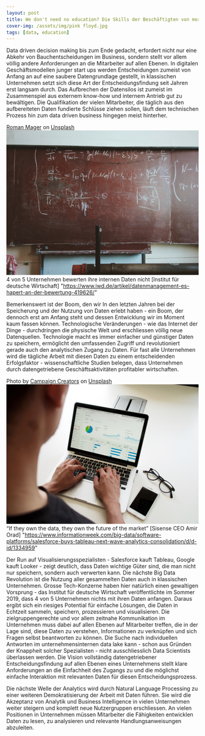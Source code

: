 ```yaml
---
layout: post
title: We don't need no education? Die Skills der Beschäftigten von morgen 
cover-img: /assets/img/pink floyd.jpg
tags: [data, education]
---
```


Data driven decision making bis zum Ende gedacht, erfordert nicht nur eine Abkehr von Bauchentscheidungen im Business, sondern stellt vor allem völlig andere Anforderungen an die Mitarbeiter auf allen Ebenen. In digitalen Geschäftsmodellen junger start ups werden Entscheidungen zumeist von Anfang an auf eine saubere Datengrundlage gestellt, in klassischen Unternehmen setzt sich diese Art der Entscheidungsfindung seit Jahren erst langsam durch. Das Aufbrechen der Datensilos ist zumeist im Zusammenspiel aus externem know-how und internem Antrieb gut zu bewältigen. Die Qualifikation der vielen Mitarbeiter, die täglich aus den aufbereiteten Daten fundierte Schlüsse ziehen sollen, läuft dem technischen Prozess hin zum data driven business hingegen meist hinterher. 

<span><a href="https://unsplash.com/@roman_lazygeek?utm_source=unsplash&amp;utm_medium=referral&amp;utm_content=creditCopyText">Roman Mager</a> on <a href="https://unsplash.com/s/photos/education-clone?utm_source=unsplash&amp;utm_medium=referral&amp;utm_content=creditCopyText">Unsplash</a></span> ![Board](/assets/img/boards.jpg)
4 von 5 Unternehmen bewerten ihre internen Daten nicht [Institut für deutsche Wirtschaft] "https://www.iwd.de/artikel/datenmanagement-es-hapert-an-der-bewertung-419626/"

Bemerkenswert ist der Boom, den wir In den letzten Jahren bei der Speicherung und der Nutzung von Daten erlebt haben - ein Boom, der dennoch erst am Anfang steht und dessen Entwicklung wir im Moment kaum fassen können. Technologische Veränderungen - wie das Internet der Dinge - durchdringen die physische Welt und erschliessen völlig neue Datenquellen. Technologie macht es immer einfacher und günstiger Daten zu speichern, ermöglicht den umfassenden Zugriff und revolutioniert gerade auch den analytischen Zugang zu Daten. Für fast alle Unternehmen wird die tägliche Arbeit mit diesen Daten zu einem entscheidenden Erfolgsfaktor - wissenschaftliche Studien belegen, dass Unternehmen durch datengetriebene Geschäftsaktivitäten profitabler wirtschaften.

<span>Photo by <a href="https://unsplash.com/@campaign_creators?utm_source=unsplash&amp;utm_medium=referral&amp;utm_content=creditCopyText">Campaign Creators</a> on <a href="https://unsplash.com/s/photos/graph-chart?utm_source=unsplash&amp;utm_medium=referral&amp;utm_content=creditCopyText">Unsplash</a></span>![Success](/assets/img/successs.jpg)
“If they own the data, they own the future of the market” [Sisense CEO Amir Orad] "https://www.informationweek.com/big-data/software-platforms/salesforce-buys-tableau-next-wave-analytics-consolidation/d/d-id/1334959"

Der Run auf Visualisierungsspezialisten - Salesforce kauft Tableau, Google kauft Looker - zeigt deutlich, dass Daten wichtige Güter sind, die man nicht nur speichern, sondern auch verwerten kann. Die nächste Big Data Revolution ist die Nutzung aller gesammelten Daten auch in klassischen Unternehmen. Grosse Tech-Konzerne haben hier natürlich einen gewaltigen Vorsprung - das Institut für deutsche Wirtschaft veröffentlichte im Sommer 2019, dass 4 von 5 Unternehmen nichts mit ihren Daten anfangen. Daraus ergibt sich ein riesiges Potential für einfache Lösungen, die Daten in Echtzeit sammeln, speichern, prozessieren und visualisieren. Die zielgruppengerechte und vor allem zeitnahe Kommunikation im Unternehmen muss dabei auf allen Ebenen auf Mitarbeiter treffen, die in der Lage sind, diese Daten zu verstehen, Informationen zu verknüpfen und sich Fragen selbst beantworten zu können. Die Suche nach individuellen Antworten im unternehmensinternen data lake kann - schon aus Gründen der Knappheit solcher Spezialisten - nicht ausschliesslich Data Scientists überlassen werden. Die Vision vollständig datengetriebener Entscheidungsfindung auf allen Ebenen eines Unternehmens stellt klare Anforderungen an die Einfachheit des Zugangs zu und die möglichst einfache Interaktion mit relevanten Daten für diesen Entscheidungsprozess. 

Die nächste Welle der Analytics wird durch Natural Language Processing zu einer weiteren Demokratisierung der Arbeit mit Daten führen. Sie wird die Akzeptanz von Analytik und Business Intelligence in vielen Unternehmen weiter steigern und komplett neue Nutzergruppen erschliessen. An vielen Positionen in Unternehmen müssen Mitarbeiter die Fähigkeiten entwicklen Daten zu lesen, zu analysieren und relevante Handlungsanweisungen abzuleiten.
